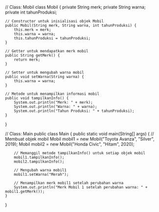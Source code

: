 // Class: Mobil
class Mobil {
    private String merk;
    private String warna;
    private int tahunProduksi;

    // Constructor untuk inisialisasi objek Mobil
    public Mobil(String merk, String warna, int tahunProduksi) {
        this.merk = merk;
        this.warna = warna;
        this.tahunProduksi = tahunProduksi;
    }

    // Getter untuk mendapatkan merk mobil
    public String getMerk() {
        return merk;
    }

    // Setter untuk mengubah warna mobil
    public void setWarna(String warna) {
        this.warna = warna;
    }

    // Metode untuk menampilkan informasi mobil
    public void tampilkanInfo() {
        System.out.println("Merk: " + merk);
        System.out.println("Warna: " + warna);
        System.out.println("Tahun Produksi: " + tahunProduksi);
    }
}

// Class: Main
public class Main {
    public static void main(String[] args) {
        // Membuat objek mobil
        Mobil mobil1 = new Mobil("Toyota Avanza", "Silver", 2019);
        Mobil mobil2 = new Mobil("Honda Civic", "Hitam", 2020);

        // Memanggil metode tampilkanInfo() untuk setiap objek mobil
        mobil1.tampilkanInfo();
        mobil2.tampilkanInfo();

        // Mengubah warna mobil1
        mobil1.setWarna("Merah");

        // Menampilkan merk mobil1 setelah perubahan warna
        System.out.println("Merk Mobil 1 setelah perubahan warna: " + mobil1.getMerk());
    }
}
